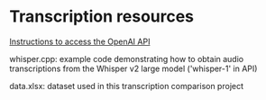# Transcription resources

[Instructions to access the OpenAI API](https://platform.openai.com/docs/api-reference/introduction)

whisper.cpp: example code demonstrating how to obtain audio transcriptions from the Whisper v2 large model ('whisper-1' in API)

data.xlsx: dataset used in this transcription comparison project

